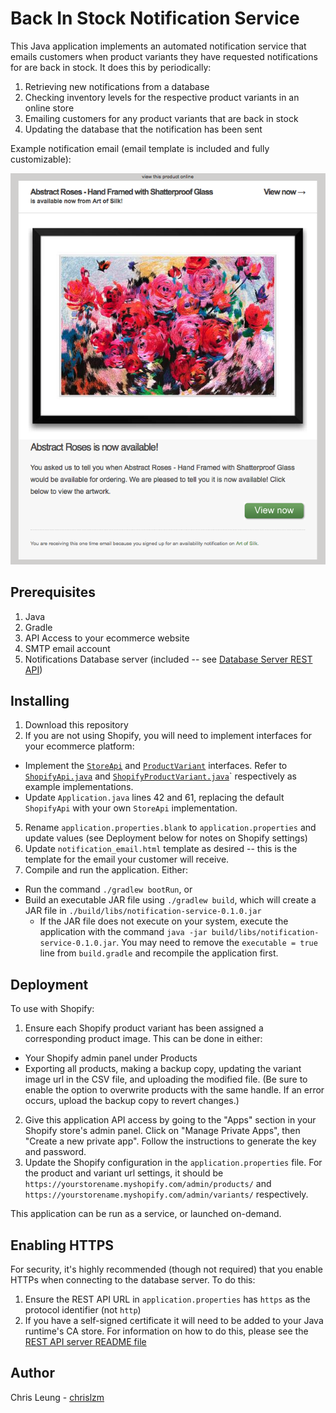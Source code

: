 # Back In Stock Notification Service

This Java application implements an automated notification service that emails customers when product variants they have requested notifications for are back in stock. It does this by periodically:
1. Retrieving new notifications from a database
2. Checking inventory levels for the respective product variants in an online store
3. Emailing customers for any product variants that are back in stock
4. Updating the database that the notification has been sent

Example notification email (email template is included and fully customizable):

![Example Email Notification](doc/sample.png "Sample Email Notification")

## Prerequisites

1. Java
2. Gradle
3. API Access to your ecommerce website
4. SMTP email account
5. Notifications Database server (included -- see [Database Server REST API](../RestApi))

## Installing

1. Download this repository
2. If you are not using Shopify, you will need to implement interfaces for your ecommerce platform:
  * Implement the [`StoreApi`](../Objects/src/main/java/com/chrisleung/notifications/objects/StoreApi.java) and [`ProductVariant`](../Objects/src/main/java/com/chrisleung/notifications/objects/ProductVariant.java) interfaces. Refer to [`ShopifyApi.java`](src/main/java/com/chrisleung/notifications/service/ShopifyApi.java) and [`ShopifyProductVariant.java`](src/main/java/com/chrisleung/notifications/service/ShopifyProductVariant.java)` respectively as example implementations.
  * Update `Application.java` lines 42 and 61, replacing the default `ShopifyApi` with your own `StoreApi` implementation.
5. Rename `application.properties.blank` to `application.properties` and update values (see Deployment below for notes on Shopify settings)
6. Update `notification_email.html` template as desired -- this is the template for the email your customer will receive. 
7. Compile and run the application. Either:
  * Run the command `./gradlew bootRun`, or
  * Build an executable JAR file using `./gradlew build`, which will create a JAR file in `./build/libs/notification-service-0.1.0.jar`
    * If the JAR file does not execute on your system, execute the application with the command `java -jar build/libs/notification-service-0.1.0.jar`. You may need to remove the `executable = true` line from `build.gradle` and recompile the application first.

## Deployment

To use with Shopify:
1. Ensure each Shopify product variant has been assigned a corresponding product image. This can be done in either:
* Your Shopify admin panel under Products
* Exporting all products, making a backup copy, updating the variant image url in the CSV file, and uploading the modified file. (Be sure to enable the option to overwrite products with the same handle. If an error occurs, upload the backup copy to revert changes.)
2. Give this application API access by going to the "Apps" section in your Shopify store's admin panel. Click on "Manage Private Apps", then "Create a new private app". Follow the instructions to generate the key and password.
3. Update the Shopify configuration in the `application.properties` file. For the product and variant url settings, it should be `https://yourstorename.myshopify.com/admin/products/` and `https://yourstorename.myshopify.com/admin/variants/` respectively.

This application can be run as a service, or launched on-demand. 

## Enabling HTTPS

For security, it's highly recommended (though not required) that you enable HTTPs when connecting to the database server. To do this:
1. Ensure the REST API URL in `application.properties` has `https` as the protocol identifier (not `http`)
2. If you have a self-signed certificate it will need to be added to your Java runtime's CA store. For information on how to do this, please see the [REST API server README file](../RestApi/README.md)

## Author

Chris Leung - [chrislzm](https://github.com/chrislzm)
